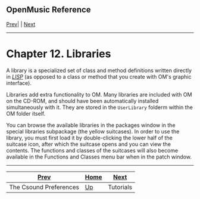 OpenMusic Reference  
---  
[Prev](x2364)| | [Next](tut.gen)  
  
* * *

# Chapter 12. Libraries

A library is a specialized set of class and method definitions written
directly in [_LISP_](glossary#LISP) (as opposed to a class or method that
you create with OM's graphic interface).

Libraries add extra functionality to OM. Many libraries are included with OM
on the CD-ROM, and should have been automatically installed simultaneously
with it. They are stored in the `UserLibrary` folderm within the OM folder
itself.

You can browse the available libraries in the packages window in the special
libraries subpackage (the yellow suitcases). In order to use the library, you
must first load it by double-clicking the lower half of the suitcase icon,
after which the suitcase opens and you can view the contents. The functions
and classes of the suitcases will also become available in the Functions and
Classes menu bar when in the patch window.

* * *

[Prev](x2364)| [Home](index)| [Next](tut.gen)  
---|---|---  
The Csound Preferences| [Up](concepts)| Tutorials

